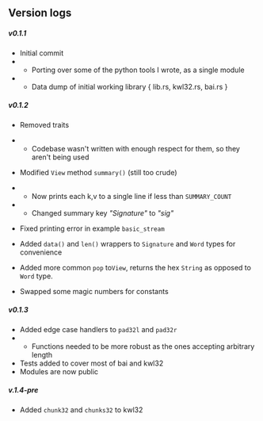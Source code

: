 
## Version logs 

##### v0.1.1 
- Initial commit
- - Porting over some of the python tools I wrote, as a single module
- - Data dump of initial working library { lib.rs, kwl32.rs, bai.rs }

##### v0.1.2 
- Removed traits
- - Codebase wasn't written with enough respect for them, so they aren't being used

- Modified `View` method `summary()` (still too crude)
- - Now prints each k,v to a single line if less than `SUMMARY_COUNT`
- - Changed summary key _"Signature"_ to _"sig"_

- Fixed printing error in example `basic_stream`

- Added `data()` and `len()` wrappers to `Signature` and  `Word` types for convenience
- Added more common `pop` to`View`, returns the hex `String` as opposed to `Word` type. 
- Swapped some magic numbers for constants

##### v0.1.3
- Added edge case handlers to `pad32l` and `pad32r` 
- - Functions needed to be more robust as the ones accepting arbitrary length 
- Tests added to cover most of bai and kwl32
- Modules are now public

##### v.1.4-pre
- Added `chunk32` and `chunks32` to kwl32

